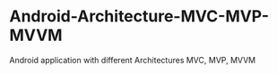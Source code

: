 # Android-Architecture-MVC-MVP-MVVM
Android application with different Architectures MVC, MVP, MVVM
